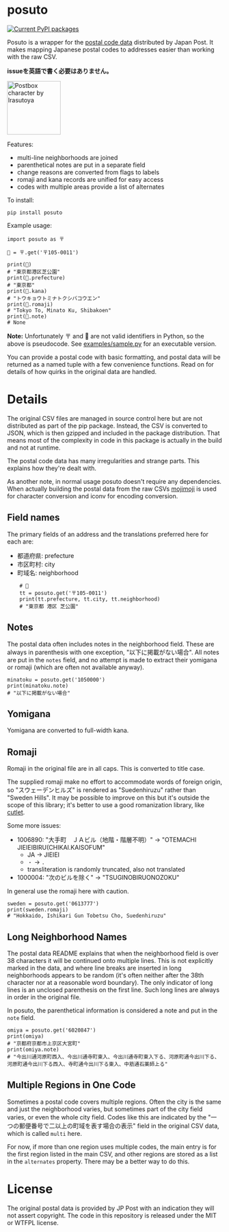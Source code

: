 # posuto

[![Current PyPI packages](https://badge.fury.io/py/posuto.svg)](https://pypi.org/project/posuto/)

Posuto is a wrapper for the [postal code
data](https://www.post.japanpost.jp/zipcode/download.html) distributed by Japan
Post. It makes mapping Japanese postal codes to addresses easier than working
with the raw CSV.

**issueを英語で書く必要はありません。**

<img src="https://github.com/polm/posuto/raw/master/postcharacter.png" width=125 height=125 alt="Postbox character by Irasutoya" />

Features:

- multi-line neighborhoods are joined
- parenthetical notes are put in a separate field
- change reasons are converted from flags to labels
- romaji and kana records are unified for easy access
- codes with multiple areas provide a list of alternates

To install:

    pip install posuto

Example usage:

    import posuto as 〒

    🗼 = 〒.get('〒105-0011')

    print(🗼)
    # "東京都港区芝公園"
    print(🗼.prefecture)
    # "東京都"
    print(🗼.kana)
    # "トウキョウトミナトクシバコウエン"
    print(🗼.romaji)
    # "Tokyo To, Minato Ku, Shibakoen"
    print(🗼.note)
    # None

**Note:** Unfortunately 〒 and 🗼 are not valid identifiers in Python, so the
above is pseudocode. See [examples/sample.py][] for an executable version.

[examples/sample.py]: https://github.com/polm/posuto/blob/master/examples/sample.py

You can provide a postal code with basic formatting, and postal data will be
returned as a named tuple with a few convenience functions. Read on for details
of how quirks in the original data are handled.

# Details

The original CSV files are managed in source control here but are not
distributed as part of the pip package. Instead, the CSV is converted to JSON,
which is then gzipped and included in the package distribution. That means most
of the complexity in code in this package is actually in the build and not at
runtime.

The postal code data has many irregularities and strange parts. This explains
how they're dealt with.

As another note, in normal usage posuto doesn't require any dependencies. When
actually building the postal data from the raw CSVs
[mojimoji](https://github.com/studio-ousia/mojimoji) is used for character
conversion and iconv for encoding conversion.

## Field names

The primary fields of an address and the translations preferred here for each are:

- 都道府県: prefecture
- 市区町村: city
- 町域名: neighborhood

```
    # 🗼
    tt = posuto.get('〒105-0011')
    print(tt.prefecture, tt.city, tt.neighborhood)
    # "東京都 港区 芝公園"
```

## Notes

The postal data often includes notes in the neighborhood field. These are
always in parenthesis with one exception, "以下に掲載がない場合". All notes are
put in the `notes` field, and no attempt is made to extract their yomigana or
romaji (which are often not available anyway).

    minatoku = posuto.get('1050000')
    print(minatoku.note)
    # "以下に掲載がない場合"

## Yomigana

Yomigana are converted to full-width kana. 

## Romaji

Romaji in the original file are in all caps. This is converted to title case. 

The supplied romaji make no effort to accommodate words of foreign origin, so
"スウェーデンヒルズ" is rendered as "Suedenhiruzu" rather than "Sweden Hills".
It may be possible to improve on this but it's outside the scope of this
library; it's better to use a good romanization library, like [cutlet](https://github.com/polm/cutlet).

Some more issues:

- 1006890: "大手町　ＪＡビル（地階・階層不明）" → "OTEMACHI JIEIEIBIRU(CHIKAI.KAISOFUM"
  - JA → JIEIEI
  - `・` → `.`
  - transliteration is randomly truncated, also not translated
- 1000004: "次のビルを除く" → "TSUGINOBIRUONOZOKU"

In general use the romaji here with caution.

    sweden = posuto.get('0613777')
    print(sweden.romaji)
    # "Hokkaido, Ishikari Gun Tobetsu Cho, Suedenhiruzu"

## Long Neighborhood Names

The postal data README explains that when the neighborhood field is over 38
characters it will be continued onto multiple lines. This is not explicitly
marked in the data, and where line breaks are inserted in long neighborhoods
appears to be random (it's often neither after the 38th character nor at a
reasonable word boundary). The only indicator of long lines is an unclosed
parenthesis on the first line. Such long lines are always in order in the
original file.

In posuto, the parenthetical information is considered a note and put in
the `note` field. 

    omiya = posuto.get('6020847')
    print(omiya)
    # "京都府京都市上京区大宮町"
    print(omiya.note)
    # "今出川通河原町西入、今出川通寺町東入、今出川通寺町東入下る、河原町通今出川下る、河原町通今出川下る西入、寺町通今出川下る東入、中筋通石薬師上る"

## Multiple Regions in One Code

Sometimes a postal code covers multiple regions. Often the city is the same and
just the neighborhood varies, but sometimes part of the city field varies, or
even the whole city field. Codes like this are indicated by the
"一つの郵便番号で二以上の町域を表す場合の表示" field in the original CSV data,
which is called `multi` here.

For now, if more than one region uses multiple codes, the main entry is for the
first region listed in the main CSV, and other regions are stored as a list in
the `alternates` property. There may be a better way to do this.

# License

The original postal data is provided by JP Post with an indication they will
not assert copyright. The code in this repository is released under the MIT or
WTFPL license.
